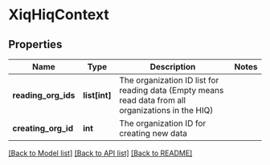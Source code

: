 # XiqHiqContext

## Properties
Name | Type | Description | Notes
------------ | ------------- | ------------- | -------------
**reading_org_ids** | **list[int]** | The organization ID list for reading data (Empty means read data from all organizations in the HIQ) | 
**creating_org_id** | **int** | The organization ID for creating new data | 

[[Back to Model list]](../README.md#documentation-for-models) [[Back to API list]](../README.md#documentation-for-api-endpoints) [[Back to README]](../README.md)


